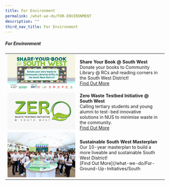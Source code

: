 ```yaml
---
title: For Environment
permalink: /what-we-do/FOR-ENVIRONMENT
description: ""
third_nav_title: For Environment
---
```

##### For Environment



| ||  |
| -------- | -------- | -------- |
| ![](/images/What%20We%20Do/For%20Environment/lastscene_1920x1080px_v1-(002).jpg)    |   **Share Your Book @ South West**<br> Donate your books to Community Library @ RCs and reading corners in the South West District! <br> [Find Out More](/what-we-do/FOR-GROUND-UP-INITIATIVES/South-West-Happy-Fund)|      |
| ![](/images/What%20We%20Do/For%20Environment/Zero%20Waste%20Logo%20V4.jpeg)     |   **Zero Waste Testbed Initiative @ South West**<br> Calling tertiary students and young alumni to test-bed innovative solutions in NUS to minimise waste in the community.<br> [Find Out More](/what-we-do/FOR-GROUND-UP-INITIATIVES/South-West-Innovation-Fund) |      |
|![](/images/What%20We%20Do/For%20Environment/Sustainable%20SW.jpg)| **Sustainable South West Masterplan**<br> Our 10-year masterplan to build a more liveable and sustainable South West District!<br> [Find Out More](/what-we-do/For-Ground-Up-Initiatives/South